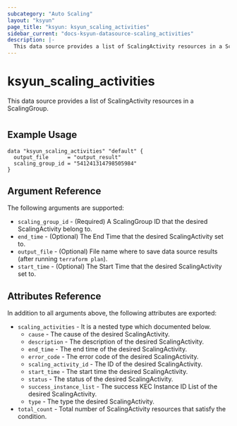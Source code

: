 ```yaml
---
subcategory: "Auto Scaling"
layout: "ksyun"
page_title: "ksyun: ksyun_scaling_activities"
sidebar_current: "docs-ksyun-datasource-scaling_activities"
description: |-
  This data source provides a list of ScalingActivity resources in a ScalingGroup.
---
```


# ksyun_scaling_activities

This data source provides a list of ScalingActivity resources in a ScalingGroup.

#

## Example Usage

```hcl
data "ksyun_scaling_activities" "default" {
  output_file      = "output_result"
  scaling_group_id = "541241314798505984"
}
```

## Argument Reference

The following arguments are supported:

* `scaling_group_id` - (Required) A ScalingGroup ID that the desired ScalingActivity belong to.
* `end_time` - (Optional) The End Time that the desired ScalingActivity set to.
* `output_file` - (Optional) File name where to save data source results (after running `terraform plan`).
* `start_time` - (Optional) The Start Time that the desired ScalingActivity set to.

## Attributes Reference

In addition to all arguments above, the following attributes are exported:

* `scaling_activities` - It is a nested type which documented below.
  * `cause` - The cause of the desired ScalingActivity.
  * `description` - The description of the desired ScalingActivity.
  * `end_time` - The end time of the desired ScalingActivity.
  * `error_code` - The error code of the desired ScalingActivity.
  * `scaling_activity_id` - The ID of the desired ScalingActivity.
  * `start_time` - The start time the desired ScalingActivity.
  * `status` - The status of the desired ScalingActivity.
  * `success_instance_list` - The success KEC Instance ID List of the desired ScalingActivity.
  * `type` - The type the desired ScalingActivity.
* `total_count` - Total number of ScalingActivity resources that satisfy the condition.


